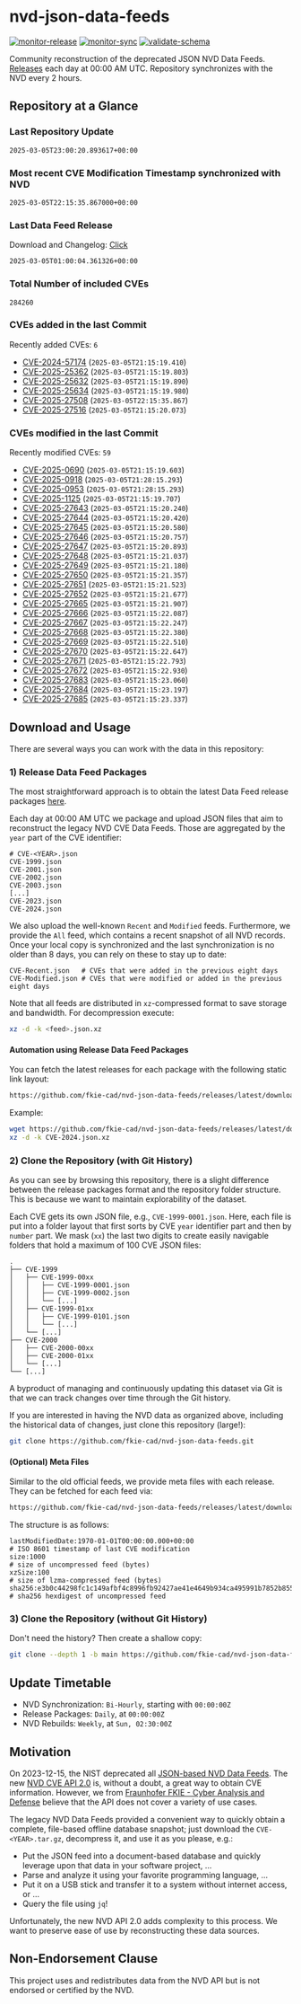 # nvd-json-data-feeds

[![monitor-release](https://github.com/fkie-cad/nvd-json-data-feeds/actions/workflows/monitor_release.yml/badge.svg)](https://github.com/fkie-cad/nvd-json-data-feeds/actions/workflows/monitor_release.yml)
[![monitor-sync](https://github.com/fkie-cad/nvd-json-data-feeds/actions/workflows/monitor_sync.yml/badge.svg)](https://github.com/fkie-cad/nvd-json-data-feeds/actions/workflows/monitor_sync.yml)
[![validate-schema](https://github.com/fkie-cad/nvd-json-data-feeds/actions/workflows/validate_schema.yml/badge.svg)](https://github.com/fkie-cad/nvd-json-data-feeds/actions/workflows/validate_schema.yml)

Community reconstruction of the deprecated JSON NVD Data Feeds.
[Releases](https://github.com/fkie-cad/nvd-json-data-feeds/releases/latest) each day at 00:00 AM UTC.
Repository synchronizes with the NVD every 2 hours.

## Repository at a Glance

### Last Repository Update

```plain
2025-03-05T23:00:20.893617+00:00
```

### Most recent CVE Modification Timestamp synchronized with NVD

```plain
2025-03-05T22:15:35.867000+00:00
```

### Last Data Feed Release

Download and Changelog: [Click](https://github.com/fkie-cad/nvd-json-data-feeds/releases/latest)

```plain
2025-03-05T01:00:04.361326+00:00
```

### Total Number of included CVEs

```plain
284260
```

### CVEs added in the last Commit

Recently added CVEs: `6`

- [CVE-2024-57174](CVE-2024/CVE-2024-571xx/CVE-2024-57174.json) (`2025-03-05T21:15:19.410`)
- [CVE-2025-25362](CVE-2025/CVE-2025-253xx/CVE-2025-25362.json) (`2025-03-05T21:15:19.803`)
- [CVE-2025-25632](CVE-2025/CVE-2025-256xx/CVE-2025-25632.json) (`2025-03-05T21:15:19.890`)
- [CVE-2025-25634](CVE-2025/CVE-2025-256xx/CVE-2025-25634.json) (`2025-03-05T21:15:19.980`)
- [CVE-2025-27508](CVE-2025/CVE-2025-275xx/CVE-2025-27508.json) (`2025-03-05T22:15:35.867`)
- [CVE-2025-27516](CVE-2025/CVE-2025-275xx/CVE-2025-27516.json) (`2025-03-05T21:15:20.073`)


### CVEs modified in the last Commit

Recently modified CVEs: `59`

- [CVE-2025-0690](CVE-2025/CVE-2025-06xx/CVE-2025-0690.json) (`2025-03-05T21:15:19.603`)
- [CVE-2025-0918](CVE-2025/CVE-2025-09xx/CVE-2025-0918.json) (`2025-03-05T21:28:15.293`)
- [CVE-2025-0953](CVE-2025/CVE-2025-09xx/CVE-2025-0953.json) (`2025-03-05T21:28:15.293`)
- [CVE-2025-1125](CVE-2025/CVE-2025-11xx/CVE-2025-1125.json) (`2025-03-05T21:15:19.707`)
- [CVE-2025-27643](CVE-2025/CVE-2025-276xx/CVE-2025-27643.json) (`2025-03-05T21:15:20.240`)
- [CVE-2025-27644](CVE-2025/CVE-2025-276xx/CVE-2025-27644.json) (`2025-03-05T21:15:20.420`)
- [CVE-2025-27645](CVE-2025/CVE-2025-276xx/CVE-2025-27645.json) (`2025-03-05T21:15:20.580`)
- [CVE-2025-27646](CVE-2025/CVE-2025-276xx/CVE-2025-27646.json) (`2025-03-05T21:15:20.757`)
- [CVE-2025-27647](CVE-2025/CVE-2025-276xx/CVE-2025-27647.json) (`2025-03-05T21:15:20.893`)
- [CVE-2025-27648](CVE-2025/CVE-2025-276xx/CVE-2025-27648.json) (`2025-03-05T21:15:21.037`)
- [CVE-2025-27649](CVE-2025/CVE-2025-276xx/CVE-2025-27649.json) (`2025-03-05T21:15:21.180`)
- [CVE-2025-27650](CVE-2025/CVE-2025-276xx/CVE-2025-27650.json) (`2025-03-05T21:15:21.357`)
- [CVE-2025-27651](CVE-2025/CVE-2025-276xx/CVE-2025-27651.json) (`2025-03-05T21:15:21.523`)
- [CVE-2025-27652](CVE-2025/CVE-2025-276xx/CVE-2025-27652.json) (`2025-03-05T21:15:21.677`)
- [CVE-2025-27665](CVE-2025/CVE-2025-276xx/CVE-2025-27665.json) (`2025-03-05T21:15:21.907`)
- [CVE-2025-27666](CVE-2025/CVE-2025-276xx/CVE-2025-27666.json) (`2025-03-05T21:15:22.087`)
- [CVE-2025-27667](CVE-2025/CVE-2025-276xx/CVE-2025-27667.json) (`2025-03-05T21:15:22.247`)
- [CVE-2025-27668](CVE-2025/CVE-2025-276xx/CVE-2025-27668.json) (`2025-03-05T21:15:22.380`)
- [CVE-2025-27669](CVE-2025/CVE-2025-276xx/CVE-2025-27669.json) (`2025-03-05T21:15:22.510`)
- [CVE-2025-27670](CVE-2025/CVE-2025-276xx/CVE-2025-27670.json) (`2025-03-05T21:15:22.647`)
- [CVE-2025-27671](CVE-2025/CVE-2025-276xx/CVE-2025-27671.json) (`2025-03-05T21:15:22.793`)
- [CVE-2025-27672](CVE-2025/CVE-2025-276xx/CVE-2025-27672.json) (`2025-03-05T21:15:22.930`)
- [CVE-2025-27683](CVE-2025/CVE-2025-276xx/CVE-2025-27683.json) (`2025-03-05T21:15:23.060`)
- [CVE-2025-27684](CVE-2025/CVE-2025-276xx/CVE-2025-27684.json) (`2025-03-05T21:15:23.197`)
- [CVE-2025-27685](CVE-2025/CVE-2025-276xx/CVE-2025-27685.json) (`2025-03-05T21:15:23.337`)


## Download and Usage

There are several ways you can work with the data in this repository:

### 1) Release Data Feed Packages

The most straightforward approach is to obtain the latest Data Feed release packages [here](https://github.com/fkie-cad/nvd-json-data-feeds/releases/latest).

Each day at 00:00 AM UTC we package and upload JSON files that aim to reconstruct the legacy NVD CVE Data Feeds.
Those are aggregated by the `year` part of the CVE identifier:

```
# CVE-<YEAR>.json
CVE-1999.json
CVE-2001.json
CVE-2002.json
CVE-2003.json
[...]
CVE-2023.json
CVE-2024.json
```

We also upload the well-known `Recent` and `Modified` feeds.
Furthermore, we provide the `All` feed, which contains a recent snapshot of all NVD records.
Once your local copy is synchronized and the last synchronization is no older than 8 days, you can rely on these to stay up to date:

```plain
CVE-Recent.json   # CVEs that were added in the previous eight days
CVE-Modified.json # CVEs that were modified or added in the previous eight days
```

Note that all feeds are distributed in `xz`-compressed format to save storage and bandwidth.
For decompression execute:

```sh
xz -d -k <feed>.json.xz
```

#### Automation using Release Data Feed Packages

You can fetch the latest releases for each package with the following static link layout:

```sh
https://github.com/fkie-cad/nvd-json-data-feeds/releases/latest/download/CVE-<YEAR>.json.xz
```

Example:

```sh
wget https://github.com/fkie-cad/nvd-json-data-feeds/releases/latest/download/CVE-2024.json.xz
xz -d -k CVE-2024.json.xz
```

### 2) Clone the Repository (with Git History)

As you can see by browsing this repository, there is a slight difference between the release packages format and the repository folder structure.
This is because we want to maintain explorability of the dataset.

Each CVE gets its own JSON file, e.g., `CVE-1999-0001.json`.
Here, each file is put into a folder layout that first sorts by CVE `year` identifier part and then by `number` part.
We mask (`xx`) the last two digits to create easily navigable folders that hold a maximum of 100 CVE JSON files:

```plain
.
├── CVE-1999
│   ├── CVE-1999-00xx
│   │   ├── CVE-1999-0001.json
│   │   ├── CVE-1999-0002.json
│   │   └── [...]
│   ├── CVE-1999-01xx
│   │   ├── CVE-1999-0101.json
│   │   └── [...]
│   └── [...]
├── CVE-2000
│   ├── CVE-2000-00xx
│   ├── CVE-2000-01xx
│   └── [...]
└── [...]
```

A byproduct of managing and continuously updating this dataset via Git is that we can track changes over time through the Git history.

If you are interested in having the NVD data as organized above, including the historical data of changes, just clone this repository (large!):

```sh
git clone https://github.com/fkie-cad/nvd-json-data-feeds.git
```

#### (Optional) Meta Files

Similar to the old official feeds, we provide meta files with each release. They can be fetched for each feed via:

```sh
https://github.com/fkie-cad/nvd-json-data-feeds/releases/latest/download/CVE-<YEAR>.meta
```

The structure is as follows:

```plain
lastModifiedDate:1970-01-01T00:00:00.000+00:00                          # ISO 8601 timestamp of last CVE modification
size:1000                                                               # size of uncompressed feed (bytes)
xzSize:100                                                              # size of lzma-compressed feed (bytes)
sha256:e3b0c44298fc1c149afbf4c8996fb92427ae41e4649b934ca495991b7852b855 # sha256 hexdigest of uncompressed feed
```

### 3) Clone the Repository (without Git History)

Don't need the history? Then create a shallow copy:

```sh
git clone --depth 1 -b main https://github.com/fkie-cad/nvd-json-data-feeds.git
```


## Update Timetable

* NVD Synchronization: `Bi-Hourly`, starting with `00:00:00Z`
* Release Packages: `Daily`, at `00:00:00Z`
* NVD Rebuilds: `Weekly`, at `Sun, 02:30:00Z`


## Motivation

On 2023-12-15, the NIST deprecated all [JSON-based NVD Data Feeds](https://nvd.nist.gov/vuln/data-feeds#divRetirementBanner-1).
The new [NVD CVE API 2.0](https://nvd.nist.gov/developers/vulnerabilities) is, without a doubt, a great way to obtain CVE information.
However, we from [Fraunhofer FKIE - Cyber Analysis and Defense](https://www.fkie.fraunhofer.de/en/departments/cad.html) believe that the API does not cover a variety of use cases.

The legacy NVD Data Feeds provided a convenient way to quickly obtain a complete, file-based offline database snapshot; just download the `CVE-<YEAR>.tar.gz`, decompress it, and use it as you please, e.g.:

- Put the JSON feed into a document-based database and quickly leverage upon that data in your software project, ...
- Parse and analyze it using your favorite programming language, ...
- Put it on a USB stick and transfer it to a system without internet access, or ...
- Query the file using `jq`!

Unfortunately, the new NVD API 2.0 adds complexity to this process.
We want to preserve ease of use by reconstructing these data sources.

## Non-Endorsement Clause

This project uses and redistributes data from the NVD API but is not endorsed or certified by the NVD.